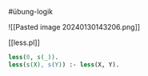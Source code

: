#übung-logik 

![[Pasted image 20240130143206.png]]

[[less.pl]]
```pl
less(0, s(_)).
less(s(X), s(Y)) :- less(X, Y).
```